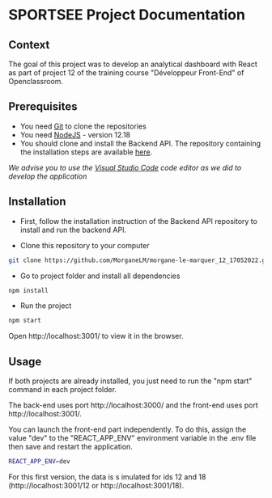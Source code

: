 # SPORTSEE Project Documentation

## Context
The goal of this project was to develop an analytical dashboard with React as part of project 12 of the training course "Développeur Front-End" of Openclassroom.

## Prerequisites
 - You need [Git](https://git-scm.com/ "Git") to clone the repositories
 -    You need [NodeJS](https://nodejs.org/en/ "NodeJS") - version 12.18
 -    You should clone and install the Backend API. The repository containing the installation steps are available [here](http:https://github.com/OpenClassrooms-Student-Center/P9-front-end-dashboard// "here").
 
*We advise you to use the [Visual Studio Code](https://code.visualstudio.com/ "Visual Studio Code") code editor as we did to develop the application*

## Installation
- First, follow the installation instruction of the Backend API repository to install and run the backend API.

- Clone this repository to your computer
```bash
git clone https://github.com/MorganeLM/morgane-le-marquer_12_17052022.git
```
- Go to project folder and install all dependencies
```bash
npm install
```
- Run the project
```bash
npm start
```
 Open http://localhost:3001/ to view it in the browser.

## Usage

If both projects are already installed, you just need to run the "npm start" command in each project folder.

The back-end uses port http://localhost:3000/ and the front-end uses port http://localhost:3001/.

You can launch the front-end part independently. To do this, assign the value "dev" to the "REACT_APP_ENV" environment variable in the .env file then save and restart the application.
```bash
REACT_APP_ENV=dev
```
For this first version, the data is s imulated for ids 12 and 18 (http://localhost:3001/12 or http://localhost:3001/18).